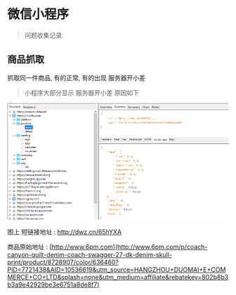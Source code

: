 # 微信小程序

> 问题收集记录.


## 商品抓取

抓取同一件商品, 有的正常, 有的出现 服务器开小差

> 小程序大部分显示 服务器开小差 原因如下

![](./img/20170612085615.png)

图上 短链接地址 : http://dwz.cn/65hYXA

商品原始地址 : [http://www.6pm.com](http://www.6pm.com/p/coach-canyon-quilt-denim-coach-swagger-27-dk-denim-skull-print/product/8728907/color/636460?PID=7721438&AID=10536619&utm_source=HANGZHOU+DUOMAI+E+COMMERCE+CO+LTD&splash=none&utm_medium=affiliate&rebatekey=802b8b3b3a9e42929be3e6751a8de8f7)
